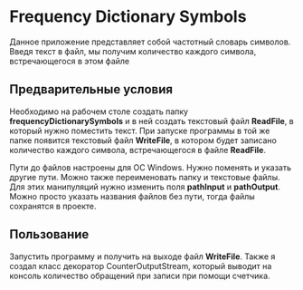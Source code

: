 # Frequency Dictionary Symbols
Данное приложение представляет собой частотный словарь символов.
Введя текст в файл, мы получим количество каждого символа,
встречающегося в этом файле

## Предварительные условия
Необходимо на рабочем столе создать папку **frequencyDictionarySymbols** и в ней создать
текстовый файл **ReadFile**, в который нужно поместить текст. При запуске программы в той
же папке появится текстовый файл **WriteFile**, в котором будет записано количество
каждого символа, встречающегося в файле **ReadFile**.

Пути до файлов настроены для ОС Windows. Нужно поменять и указать
другие пути. Можно также переименовать папку и текстовые файлы. Для этих манипуляций
нужно изменить поля **pathInput** и **pathOutput**. Можно просто указать
названия файлов без пути, тогда файлы сохранятся в проекте.

## Пользование
Запустить программу и получить на выходе файл **WriteFile**. Также я создал класс
декоратор CounterOutputStream, который выводит на консоль количество обращений
при записи при помощи счетчика.